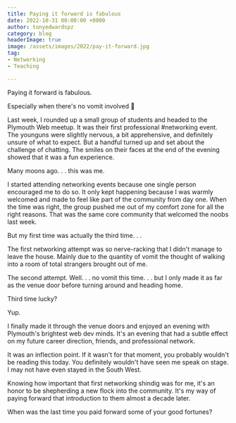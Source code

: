 ```yaml
---
title: Paying it forward is fabulous
date: 2022-10-31 00:00:00 +0000
author: tonyedwardspz
category: blog
headerImage: true
image: /assets/images/2022/pay-it-forward.jpg
tag:
- Networking
- Teaching

---
```


Paying it forward is fabulous.

Especially when there's no vomit involved 🤢

Last week, I rounded up a small group of students and headed to the Plymouth Web meetup. It was their first professional #networking event. The younguns were slightly nervous, a bit apprehensive, and definitely unsure of what to expect. But a handful turned up and set about the challenge of chatting. The smiles on their faces at the end of the evening showed that it was a fun experience.

Many moons ago. . . this was me.

I started attending networking events because one single person encouraged me to do so. It only kept happening because I was warmly welcomed and made to feel like part of the community from day one. When the time was right, the group pushed me out of my comfort zone for all the right reasons. That was the same core community that welcomed the noobs last week.

But my first time was actually the third time. . .

The first networking attempt was so nerve-racking that I didn't manage to leave the house. Mainly due to the quantity of vomit the thought of walking into a room of total strangers brought out of me.

The second attempt. Well. . . no vomit this time. . . but I only made it as far as the venue door before turning around and heading home.

Third time lucky?

Yup.

I finally made it through the venue doors and enjoyed an evening with Plymouth's brightest web dev minds. It's an evening that had a subtle effect on my future career direction, friends, and professional network. 

It was an inflection point. If it wasn't for that moment, you probably wouldn't be reading this today. You definitely wouldn't have seen me speak on stage. I may not have even stayed in the South West.

Knowing how important that first networking shindig was for me, it's an honor to be shepherding a new flock into the community. It's my way of paying forward that introduction to them almost a decade later.

When was the last time you paid forward some of your good fortunes?
